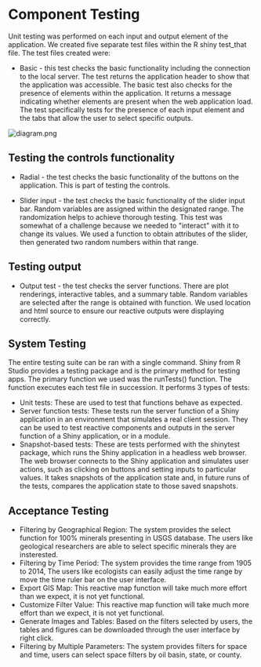 # Component Testing

Unit testing was performed on each input and output element of the application.  We created five separate test files within the R shiny test_that file.  The test files created were:
- Basic - this test checks the basic functionality including the connection to the local server.  The test returns the application header to show that the application was accessible.
The basic test also checks for the presence of elements within the application.  It returns a message indicating whether elements are present when the web application load.  The test specifically
tests for the presence of each input element and the tabs that allow the user to select specific outputs.


![diagram.png](https://cdn.discordapp.com/attachments/750087437182828619/783894981840076830/Controls_test_results.JPG)
 
## Testing the controls functionality
 - Radial - the test checks the basic functionality of the buttons on the application.  This is part of testing the controls. 
 
 - Slider input - the test checks the basic functionality of the slider input bar.  Random variables are assigned within the designated range.  The randomization helps to achieve thorough testing.  This test was somewhat of a challenge because we needed to "interact" with it to change its values.  We used a function to obtain attributes of the slider, then generated two random numbers within that range.
 
## Testing output
 - Output test  - the test checks the server functions.  There are plot renderings, interactive tables, and a summary table.  Random variables are selected after the range is obtained with function.  We used location and html source to ensure our reactive outputs were displaying correctly.
 
## System Testing
 
  The entire testing suite can be ran with a single command. Shiny from R Studio provides a testing package and is the primary method for testing apps.  The primary function we used was the runTests() function.  The function executes each test file in succession.  It performs 3 types of tests:
  
  - Unit tests: These are used to test that functions behave as expected.
  - Server function tests: These tests run the server function of a Shiny application in an environment that simulates a real client session. They can be used to test reactive components and outputs in the server function of a Shiny application, or in a module.
  - Snapshot-based tests: These are tests performed with the shinytest package, which runs the Shiny application in a headless web browser. The web browser connects to the Shiny application and simulates user actions, such as clicking on buttons and setting inputs to particular values. It takes snapshots of the application state and, in future runs of the tests, compares the application state to those saved snapshots.
  
## Acceptance Testing
 
 - Filtering by Geographical Region: The system provides the select function for 100% minerals presenting in USGS database. The users like geological researchers are able to select specific minerals they are insterested.
 - Filtering by Time Period: The system provides the time range from 1905 to 2014, The users like ecologists can easily adjust the time range by move the time ruler bar on the user interface.
 - Export GIS Map: This reactive map function will take much more effort than we expect, it is not yet functional.
 - Customize Filter Value: This reactive map function will take much more effort than we expect, it is not yet functional.
 - Generate Images and Tables: Based on the filters selected by users, the tables and figures can be downloaded through the user interface by right click.
 - Filtering by Multiple Parameters: The system provides filters for space and time, users can select space filters by oil basin, state, or county.

